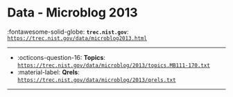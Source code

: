 # Data - Microblog 2013 

:fontawesome-solid-globe: **`trec.nist.gov`**: [`https://trec.nist.gov/data/microblog2013.html`](https://trec.nist.gov/data/microblog2013.html)

---

- :octicons-question-16: **Topics**: [`https://trec.nist.gov/data/microblog/2013/topics.MB111-170.txt`](https://trec.nist.gov/data/microblog/2013/topics.MB111-170.txt)
- :material-label: **Qrels**: [`https://trec.nist.gov/data/microblog/2013/qrels.txt`](https://trec.nist.gov/data/microblog/2013/qrels.txt)


---

